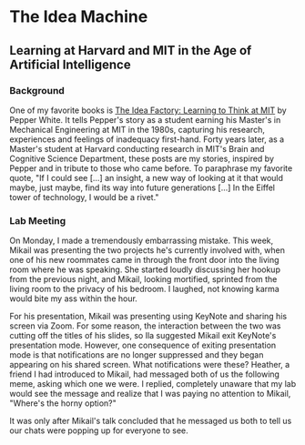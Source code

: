 # The Idea Machine
## Learning at Harvard and MIT in the Age of Artificial Intelligence

### Background

One of my favorite books is <a href="https://mitpress.mit.edu/books/idea-factory">
The Idea Factory: Learning to Think at MIT</a> by Pepper White. It tells Pepper's story
as a student earning his Master's in Mechanical Engineering at MIT in the 1980s,
capturing his research, experiences and feelings of inadequacy first-hand. Forty years
later, as a Master's student at Harvard conducting research in MIT's Brain and Cognitive
Science Department, these posts are my stories, inspired by Pepper and in tribute to
those who came before. To paraphrase my favorite quote, "If I could see \[...\] an insight,
a new way of looking at it that would maybe, just maybe, find its way into future generations
\[...\] In the Eiffel tower of technology, I would be a rivet."

### Lab Meeting

On Monday, I made a tremendously embarrassing mistake. This week, Mikail
was presenting the two projects he's currently involved with, when one
of his new roommates came in through the front door into the living room where he was
speaking. She started loudly discussing her hookup from the previous night, and Mikail,
looking mortified, sprinted from the living room to the privacy of his bedroom.
I laughed, not knowing karma would bite my ass within the hour.

For his presentation, Mikail was presenting using KeyNote and sharing his screen via
Zoom. For some reason, the interaction between the two was cutting off the titles
of his slides, so Ila suggested Mikail exit KeyNote's presentation mode. However,
one consequence of exiting presentation mode is that notifications are no longer
suppressed and they began appearing on his shared screen. What notifications were these?
Heather, a friend I had introduced to Mikail, had messaged both of us the
following meme, asking which one we were. I replied, completely unaware that my lab
would see the message and realize that I was paying no attention to Mikail,
"Where's the horny option?"

It was only after Mikail's talk concluded that he messaged us both to tell us our
chats were popping up for everyone to see.
